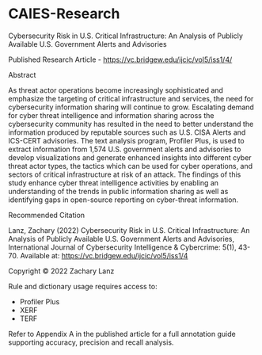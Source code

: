 # CAIES-Research
Cybersecurity Risk in U.S. Critical Infrastructure: An Analysis of Publicly Available U.S. Government Alerts and Advisories

Published Research Article - https://vc.bridgew.edu/ijcic/vol5/iss1/4/

Abstract

As threat actor operations become increasingly sophisticated and emphasize the targeting of critical infrastructure and services, the need for cybersecurity information sharing will continue to grow. Escalating demand for cyber threat intelligence and information sharing across the cybersecurity community has resulted in the need to better understand the information produced by reputable sources such as U.S. CISA Alerts and ICS-CERT advisories. The text analysis program, Profiler Plus, is used to extract information from 1,574 U.S. government alerts and advisories to develop visualizations and generate enhanced insights into different cyber threat actor types, the tactics which can be used for cyber operations, and sectors of critical infrastructure at risk of an attack. The findings of this study enhance cyber threat intelligence activities by enabling an understanding of the trends in public information sharing as well as identifying gaps in open-source reporting on cyber-threat information.

Recommended Citation

Lanz, Zachary (2022) Cybersecurity Risk in U.S. Critical Infrastructure: An Analysis of Publicly Available U.S. Government Alerts and Advisories, International Journal of Cybersecurity Intelligence & Cybercrime: 5(1), 43-70.
Available at: https://vc.bridgew.edu/ijcic/vol5/iss1/4

Copyright © 2022 Zachary Lanz


Rule and dictionary usage requires access to:
- Profiler Plus
- XERF
- TERF

Refer to Appendix A in the published article for a full annotation guide supporting accuracy, precision and recall analysis.
